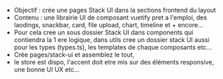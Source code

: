 - Objectif : crée une pages Stack UI dans la sections frontend du layout 
- Contenu : une librairie UI de composant vuetify pret a l'emploi, des laodings, snackbar, card, file upload, chart, timeline et + encore...
- Pour cela cree un sous dossier Stack UI dans components qui contiendra la 1 ere logique, dans utils cree un dossier stack UI aussi pour les types (types.ts), les templates de chaque composants etc...
- Crée pages/stack-ui et assemblez le tout, 
- le store est dispo, l'accent doit etre mis sur des éléments responsive, une bonne UI UX etc...